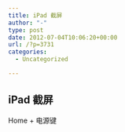 ```yaml
---
title: iPad 截屏
author: "-"
type: post
date: 2012-07-04T10:06:20+00:00
url: /?p=3731
categories:
  - Uncategorized

---
```

## iPad 截屏
Home + 电源键